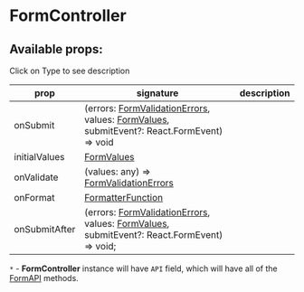 # FormController

## Available props:
<p class="category">Click on Type to see description</p>

| prop          | signature | description |
| ------------- | --- | --- |
| onSubmit      | (errors: [FormValidationErrors][FormValidationErrors], values: [FormValues][FormValues], submitEvent?: React.FormEvent<any>) => void |
| initialValues | [FormValues][FormValues] |
| onValidate    | (values: any) => [FormValidationErrors][FormValidationErrors] |
| onFormat      | [FormatterFunction][FormatterFunction] |
| onSubmitAfter | (errors: [FormValidationErrors][FormValidationErrors], values: [FormValues][FormValues], submitEvent?: React.FormEvent<any>) => void; |

`*` - **FormController** instance will have `API` field, which will have all of the [FormAPI][FormAPI] methods.

[FormatterFunction]: /api/FormController/types/FormatterFunction
[FormValidationErrors]: /api/FormController/types/FormValidationErrors
[FormValues]: /api/FormController/types/FormValues
[FormAPI]: /api/FormController/types/FormAPI

